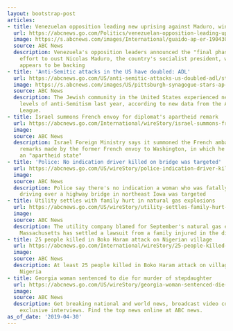 ```yaml
---
layout: bootstrap-post
articles:
- title: Venezuelan opposition leading new uprising against Maduro, winning US support
  url: https://abcnews.go.com/Politics/venezuelan-opposition-leading-uprising-maduro-winning-us-support/story?id=62726188
  image: https://s.abcnews.com/images/International/guaido-ap-er-190430_hpMain_16x9_992.jpg
  source: ABC News
  description: Venezuela's opposition leaders announced the "final phase" in their
    effort to oust Nicolas Maduro, the country's socialist president, which the U.S.
    appears to be backing
- title: 'Anti-Semitic attacks in the US have doubled: ADL'
  url: https://abcnews.go.com/US/anti-semitic-attacks-us-doubled-adl/story?id=62722230
  image: https://s.abcnews.com/images/US/pittsburgh-synagogue-stars-ap-ps2-190430_hpMain_16x9_992.jpg
  source: ABC News
  description: The Jewish community in the United States experienced near-historic
    levels of anti-Semitism last year, according to new data from the Anti-Defamation
    League.
- title: Israel summons French envoy for diplomat's apartheid remark
  url: https://abcnews.go.com/International/wireStory/israel-summons-french-envoy-diplomats-apartheid-remark-62728369
  image: 
  source: ABC News
  description: Israel Foreign Ministry says it summoned the French ambassador to protest
    remarks made by the former French envoy to Washington, in which he called Israel
    an "apartheid state"
- title: 'Police: No indication driver killed on bridge was targeted'
  url: https://abcnews.go.com/US/wireStory/police-indication-driver-killed-bridge-targeted-62728368
  image: 
  source: ABC News
  description: Police say there's no indication a woman who was fatally shot while
    driving over a highway bridge in northeast Iowa was targeted
- title: Utility settles with family hurt in natural gas explosions
  url: https://abcnews.go.com/US/wireStory/utility-settles-family-hurt-natural-gas-explosions-62728139
  image: 
  source: ABC News
  description: The utility company blamed for September's natural gas explosions in
    Massachusetts has settled a lawsuit from a family injured in the disaster
- title: 25 people killed in Boko Haram attack on Nigerian village
  url: https://abcnews.go.com/International/wireStory/25-people-killed-boko-haram-attack-nigerian-village-62728104
  image: 
  source: ABC News
  description: At least 25 people killed in Boko Haram attack on village in northeastern
    Nigeria
- title: Georgia woman sentenced to die for murder of stepdaughter
  url: https://abcnews.go.com/US/wireStory/georgia-woman-sentenced-die-murder-stepdaughter-62727880
  image: 
  source: ABC News
  description: Get breaking national and world news, broadcast video coverage, and
    exclusive interviews. Find the top news online at ABC news.
as_of_date: '2019-04-30'
---
```


